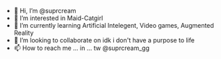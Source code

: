 - 👋 Hi, I’m @suprcream
- 👀 I’m interested in Maid-Catgirl
- 🌱 I’m currently learning Artificial Intelegent, Video games, Augmented Reality
- 💞️ I’m looking to collaborate on idk i don't have a purpose to life
- 📫 How to reach me ... in ... tw @suprcream_gg

<!---
suprcream/suprcream is a ✨ special ✨ repository because its `README.md` (this file) appears on your GitHub profile.
You can click the Preview link to take a look at your changes.
--->
